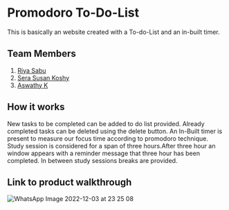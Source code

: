 # Promodoro To-Do-List
This is basically an website created with a To-do-List and an in-built timer.

## Team Members
1. [Riya Sabu](https://github.com/riya461)
2. [Sera Susan Koshy](https://github.com/serasusan)
3. [Aswathy K](https://github.com/aswathy5k)

## How it works
New tasks to be completed can be added to do list provided. Already completed tasks can be deleted using the delete button. An In-Built timer is present to measure our focus time according to promodoro technique. Study session is considered for a span of three hours.After three hour an window appears with a reminder message that three hour has been completed. In between study sessions breaks are provided.

## Link to product walkthrough



![WhatsApp Image 2022-12-03 at 23 25 08](https://user-images.githubusercontent.com/90635335/205455037-01660fbf-8e79-4491-a7e1-0874162ff8fb.jpeg)

